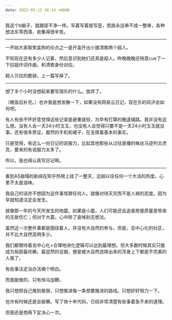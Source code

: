 ```yaml
---
date: 2022-05-12 16:14 +0800
---
```

<!-- more -->
我这个b脑子，就跟尿不净一样。写着写着就写歪，思路永远串不成一整串，各种想法东零西落，收集得很辛苦。

----

一开始大家取笑盒狗的论点之一是开盒开出小狼清歌两个超人。

不知现在还有多少人记着，然后意识到她们还真是超人。昨晚晚晚还特意cue了一下拉姐作词作曲，和清歌身份对应。

超人贝拉的脆弱，上一篇写掉了。

----

想了半个小时没想起来要写珈乐的什么。放弃了。

（晚饭后补充。）也许我是想发散一下，如果没有网易云日记，现在乐的风评会如何吧。

有人有些不怀好意觉得这些记录是避重就轻，为早有打算的撤退铺路。我并没有这么想。没有人会一天24小时玉玉，也没有人会觉得只要不是一天24小时玉玉就没事。还有很多旁证，嘉然的手机和裙子，在支撑着基本的事实。

只是觉得，有这么一份日记的说服力，比起其他那些从过往直播的蛛丝马迹列文虎克，要来的有说服力太多了。

所以，我也得认真写日记啊。

----

看到AS崩塌的新闻在知乎热榜上挂了一整天，远超以往任何一个大活的热度，心里不太是滋味。

我自己的话并不想因为这件事怪罪任何人。就像对待天灾而不是人祸的态度。因为早就知道注定会发生。

就像那一年的今天所发生的地震。如果是小震，人们可能还会追查房屋质量差带来的无故伤亡；但对于大震，心中除了哀悼别无想法。

虽然这一次整件事都是围绕着人，并没有大自然的参与。但是，去中心化的社区，并不比大自然高明多少。

我们都期待着去中心化+合理地进化逻辑可以达到最理想。但大多数时候其实只能成为局部最优解。最显然的证据，便是被大自然选择出来的浑身上下都是不完美的人类了。

有些事注定没办法搞个明白。

而我能做的，只有快马加鞭。

我只想把自己推到极限，只想推进每一条想要推进的路线。只想好好努力一下。

也许有时候还是会偷懒。写了快十年代码，已经非常清楚有些事着急不来的道理。

但我还是想再下定决心一次。